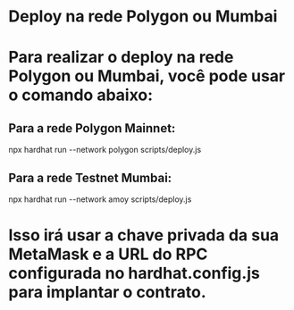# Deploy na rede Polygon ou Mumbai

# Para realizar o deploy na rede Polygon ou Mumbai, você pode usar o comando abaixo:

## Para a rede Polygon Mainnet:

npx hardhat run --network polygon scripts/deploy.js

## Para a rede Testnet Mumbai:

npx hardhat run --network amoy scripts/deploy.js

# Isso irá usar a chave privada da sua MetaMask e a URL do RPC configurada no hardhat.config.js para implantar o contrato.